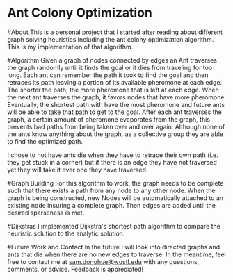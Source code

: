 Ant Colony Optimization
=================


#About
This is a personal project that I started after reading about different graph solving heuristics including the ant colony optimization algorithm. This is my implementation of that algorithm.

#Algorithm
Given a graph of nodes connected by edges an Ant traverses the graph randomly until it finds the goal or it dies from traveling for too long. Each ant can remember the path it took to find the goal and then retraces its path leaving a portion of its available pheromone at each edge. The shorter the path, the more pheromone that is left at each edge. When the next ant traverses the graph, it favors nodes that have more pheromone. Eventually, the shortest path with have the most pheromone and future ants will be able to take that path to get to the goal. After each ant traverses the graph, a certain amount of pheromone evaporates from the graph, this prevents bad paths from being taken over and over again. Although none of the ants know anything about the graph, as a collective group they are able to find the optimized path.

I chose to not have ants die when they have to retrace their own path (i.e. they get stuck in a corner) but if there is an edge they have not traversed yet they will take it over one they have traversed.

#Graph Building
For this algorithm to work, the graph needs to be complete such that there exists a path from any node to any other node. When the graph is being constructed, new Nodes will be automatically attached to an existing node insuring a complete graph. Then edges are added until the desired sparseness is met.

#Dijkstras 
I implemented Dijkstra's shortest path algorithm to compare the heuristic solution to the analytic solution.

#Future Work and Contact
In the future I will look into directed graphs and ants that die when there are no new edges to traverse. In the meantime, feel free to contact me at sam.donohue@wustl.edu with any questions, comments, or advice. Feedback is appreciated!

